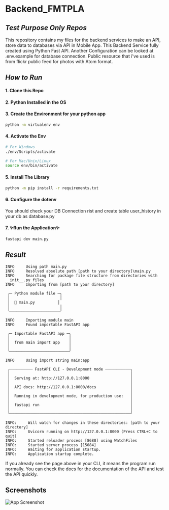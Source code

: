 # Backend_FMTPLA

## _Test Purpose Only Repos_

This repository contains my files for the backend services to make an API, store data to databases via API in Mobile App. This Backend Service fully created using Python Fast API. Another Configuration can be looked at .env.example for database connection. Public resource that i've used is from flickr public feed for photos with Atom format.

## _How to Run_

#### 1. Clone this Repo

#### 2. Python Installed in the OS

#### 3. Create the Environment for your python app

```sh
python -m virtualenv env
```

#### 4. Activate the Env

```sh
# For Windows
./env/Scripts/activate
```

```sh
# For Mac/Unix/Linux
source env/bin/activate
```

#### 5. Install The Library

```sh
python -m pip install -r requirements.txt
```

#### 6. Configure the dotenv

You should check your DB Connection rist and create table user_history in your db as database.py

#### 7. ✨Run the Application✨

```sh
fastapi dev main.py
```

## _Result_

```console
INFO     Using path main.py
INFO     Resolved absolute path [path to your directory]\main.py
INFO     Searching for package file structure from directories with __init__.py files
INFO     Importing from [path to your directory]

 ╭─ Python module file ─╮
 │                      │
 │  🐍 main.py          │
 │                      │
 ╰──────────────────────╯

INFO     Importing module main
INFO     Found importable FastAPI app

 ╭─ Importable FastAPI app ─╮
 │                          │
 │  from main import app    │
 │                          │
 ╰──────────────────────────╯

INFO     Using import string main:app

 ╭────────── FastAPI CLI - Development mode ───────────╮
 │                                                     │
 │  Serving at: http://127.0.0.1:8000                  │
 │                                                     │
 │  API docs: http://127.0.0.1:8000/docs               │
 │                                                     │
 │  Running in development mode, for production use:   │
 │                                                     │
 │  fastapi run                                        │
 │                                                     │
 ╰─────────────────────────────────────────────────────╯

INFO:     Will watch for changes in these directories: [path to your directory]
INFO:     Uvicorn running on http://127.0.0.1:8000 (Press CTRL+C to quit)
INFO:     Started reloader process [8688] using WatchFiles
INFO:     Started server process [15084]
INFO:     Waiting for application startup.
INFO:     Application startup complete.
```

If you already see the page above in your CLI, it means the program run normally. You can check the docs for the documentation of the API and test the API quickly.

## Screenshots

![App Screenshot](https://i.ibb.co.com/GPjnMBs/image.png)
